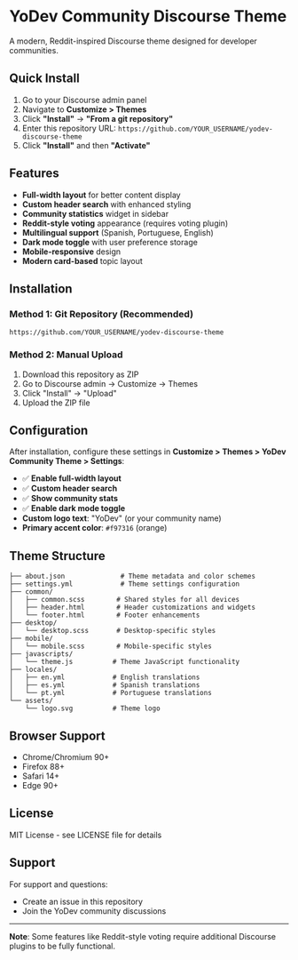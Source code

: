 # YoDev Community Discourse Theme

A modern, Reddit-inspired Discourse theme designed for developer communities.

## Quick Install

1. Go to your Discourse admin panel
2. Navigate to **Customize > Themes**
3. Click **"Install"** → **"From a git repository"**
4. Enter this repository URL: `https://github.com/YOUR_USERNAME/yodev-discourse-theme`
5. Click **"Install"** and then **"Activate"**

## Features

- **Full-width layout** for better content display
- **Custom header search** with enhanced styling
- **Community statistics** widget in sidebar
- **Reddit-style voting** appearance (requires voting plugin)
- **Multilingual support** (Spanish, Portuguese, English)
- **Dark mode toggle** with user preference storage
- **Mobile-responsive** design
- **Modern card-based** topic layout

## Installation

### Method 1: Git Repository (Recommended)

```
https://github.com/YOUR_USERNAME/yodev-discourse-theme
```

### Method 2: Manual Upload

1. Download this repository as ZIP
2. Go to Discourse admin → Customize → Themes
3. Click "Install" → "Upload"
4. Upload the ZIP file

## Configuration

After installation, configure these settings in **Customize > Themes > YoDev Community Theme > Settings**:

- ✅ **Enable full-width layout**
- ✅ **Custom header search**
- ✅ **Show community stats**
- ✅ **Enable dark mode toggle**
- **Custom logo text**: "YoDev" (or your community name)
- **Primary accent color**: `#f97316` (orange)

## Theme Structure

```
├── about.json              # Theme metadata and color schemes
├── settings.yml            # Theme settings configuration
├── common/
│   ├── common.scss        # Shared styles for all devices
│   ├── header.html        # Header customizations and widgets
│   └── footer.html        # Footer enhancements
├── desktop/
│   └── desktop.scss       # Desktop-specific styles
├── mobile/
│   └── mobile.scss        # Mobile-specific styles
├── javascripts/
│   └── theme.js          # Theme JavaScript functionality
├── locales/
│   ├── en.yml            # English translations
│   ├── es.yml            # Spanish translations
│   └── pt.yml            # Portuguese translations
└── assets/
    └── logo.svg          # Theme logo
```

## Browser Support

- Chrome/Chromium 90+
- Firefox 88+
- Safari 14+
- Edge 90+

## License

MIT License - see LICENSE file for details

## Support

For support and questions:
- Create an issue in this repository
- Join the YoDev community discussions

---

**Note**: Some features like Reddit-style voting require additional Discourse plugins to be fully functional.